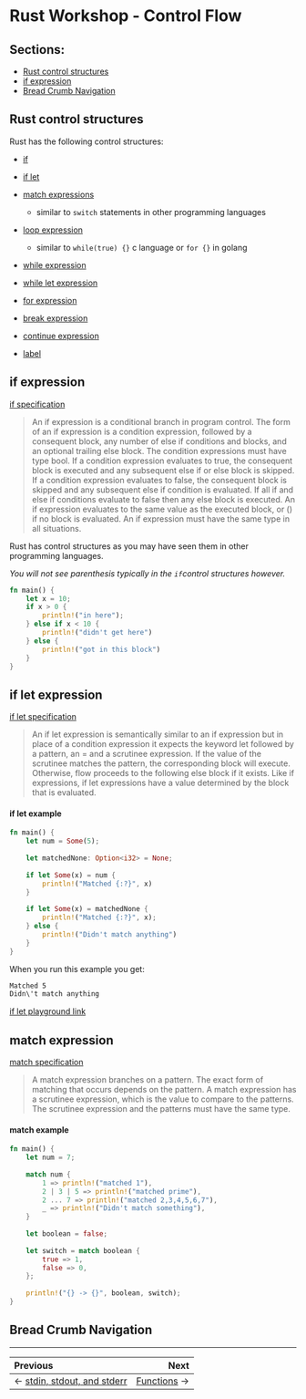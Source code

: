 # Rust Workshop - Control Flow

## Sections:

* [Rust control structures](#rust-control-structures)
* [if expression](#if-expression)
* [Bread Crumb Navigation](#bread-crumb-navigation)

## Rust control structures

Rust has the following control structures:

* [if](https://doc.rust-lang.org/reference/expressions/if-expr.html#if-expressions)

* [if let](https://doc.rust-lang.org/reference/expressions/if-expr.html#if-let-expressions)

* [match expressions](https://doc.rust-lang.org/reference/expressions/match-expr.html)
    * similar to `switch` statements in other programming languages

* [loop expression](https://doc.rust-lang.org/reference/expressions/loop-expr.html#infinite-loops)
    * similar to `while(true) {}` c language or `for {}` in golang

* [while expression](https://doc.rust-lang.org/reference/expressions/loop-expr.html#predicate-loops)

* [while let expression](https://doc.rust-lang.org/reference/expressions/loop-expr.html#predicate-pattern-loops)

* [for expression](https://doc.rust-lang.org/reference/expressions/loop-expr.html#iterator-loops)

* [break expression](https://doc.rust-lang.org/reference/expressions/loop-expr.html#break-expressions)

* [continue expression](https://doc.rust-lang.org/reference/expressions/loop-expr.html#continue-expressions)

* [label](https://doc.rust-lang.org/reference/expressions/loop-expr.html#loop-labels)

## if expression

[if specification](https://doc.rust-lang.org/reference/expressions/if-expr.html#if-expressions)

> An if expression is a conditional branch in program control. The form of an if expression is a condition expression, followed by a consequent block, any number of else if conditions and blocks, and an optional trailing else block. The condition expressions must have type bool. If a condition expression evaluates to true, the consequent block is executed and any subsequent else if or else block is skipped. If a condition expression evaluates to false, the consequent block is skipped and any subsequent else if condition is evaluated. If all if and else if conditions evaluate to false then any else block is executed. An if expression evaluates to the same value as the executed block, or () if no block is evaluated. An if expression must have the same type in all situations.

Rust has control structures as you may have seen them in other programming languages.

*You will not see parenthesis typically in the `if`control structures however.*

```rust
fn main() {
    let x = 10;
    if x > 0 {
        println!("in here");
    } else if x < 10 {
        println!("didn't get here")
    } else {
        println!("got in this block")
    }
}
```

## if let expression

[if let specification](https://doc.rust-lang.org/reference/expressions/if-expr.html#if-let-expressions)

> An if let expression is semantically similar to an if expression but in place of a condition expression it expects the keyword let followed by a pattern, an = and a scrutinee expression. If the value of the scrutinee matches the pattern, the corresponding block will execute. Otherwise, flow proceeds to the following else block if it exists. Like if expressions, if let expressions have a value determined by the block that is evaluated.

#### if let example

```rust
fn main() {
    let num = Some(5);
    
    let matchedNone: Option<i32> = None;
    
    if let Some(x) = num {
        println!("Matched {:?}", x)
    }
    
    if let Some(x) = matchedNone {
        println!("Matched {:?}", x);
    } else {
        println!("Didn't match anything")
    }
}
```

When you run this example you get: 

```bash
Matched 5
Didn\'t match anything
```

[if let playground link](https://play.rust-lang.org/?version=stable&mode=debug&edition=2018&gist=56dd5b16e38d9abaad3a7a0b654848be)

## match expression

[match specification](https://doc.rust-lang.org/reference/expressions/match-expr.html)

> A match expression branches on a pattern. The exact form of matching that occurs depends on the pattern. A match expression has a scrutinee expression, which is the value to compare to the patterns. The scrutinee expression and the patterns must have the same type.

#### match example

```rust
fn main() {
    let num = 7;
    
    match num {
        1 => println!("matched 1"),
        2 | 3 | 5 => println!("matched prime"),
        2 ... 7 => println!("matched 2,3,4,5,6,7"),
        _ => println!("Didn't match something"),
    }
    
    let boolean = false;
    
    let switch = match boolean {
        true => 1,
        false => 0,
    };
    
    println!("{} -> {}", boolean, switch);
}
```

## Bread Crumb Navigation
_________________________

Previous | Next
:------- | ---:
←  [stdin, stdout, and stderr](./stdin-stdout-stderr.md) | [Functions](./functions.md) →
